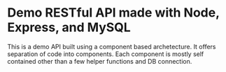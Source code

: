 # Demo RESTful API made with Node, Express, and MySQL
This is a demo API built using a component based archetecture.  It offers separation
of code into components.  Each component is mostly self contained other than a few
helper functions and DB connection. 
